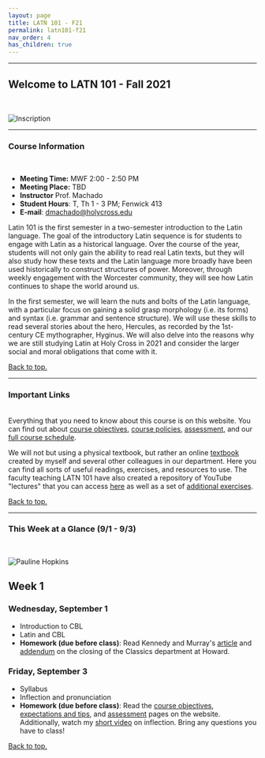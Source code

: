 ```yaml
---
layout: page
title: LATN 101 - F21
permalink: latn101-f21
nav_order: 4
has_children: true
---
```

***

## Welcome to LATN 101 - Fall 2021
&nbsp;

![Inscription](https://www.bgsu.edu/content/dam/BGSU/college-of-arts-and-sciences/rocs/images-c/Latin_Header.jpg)

***
### Course Information
&nbsp;  
- **Meeting Time:** MWF 2:00 - 2:50 PM
- **Meeting Place:** TBD
- **Instructor** Prof. Machado
- **Student Hours**: T, Th 1 - 3 PM; Fenwick 413
- **E-mail**: dmachado@holycross.edu

Latin 101 is the first semester in a two-semester introduction to the Latin language. The goal of the introductory Latin sequence is for students to engage with Latin as a historical language. Over the course of the year, students will not only gain the ability to read real Latin texts, but they will also study how these texts and the Latin language more broadly have been used historically to construct structures of power. Moreover, through weekly engagement with the Worcester community, they will see how Latin continues to shape the world around us.

In the first semester, we will learn the nuts and bolts of the Latin language, with a particular focus on gaining a solid grasp morphology (i.e. its forms) and syntax (i.e. grammar and sentence structure). We will use these skills to read several stories about the hero, Hercules, as recorded by the 1st-century CE mythographer, Hyginus. We will also delve into the reasons why we are still studying Latin at Holy Cross in 2021 and consider the larger social and moral obligations that come with it.

[Back to top.](#top)

***

### Important Links
&nbsp;  
Everything that you need to know about this course is on this website. You can find out about [course objectives](https://dominicmachado.github.io/course-objectives-latn101-f21), [course policies](https://dominicmachado.github.io/schedule-course-policies-latn101-f21), [assessment](https://dominicmachado.github.io/assessment-latn101-f21), and our [full course schedule](https://dominicmachado.github.io/schedule-latn101-f21).

We will not but using a physical textbook, but rather an online [textbook](https://lingualatina.github.io/textbook/) created by myself and several other colleagues in our department. Here you can find all sorts of useful readings, exercises, and resources to use. The faculty teaching LATN 101 have also created a repository of YouTube "lectures" that you can access [here](https://www.youtube.com/channel/UCyA2aidE3BiD3idsxrJr5Hg) as well as a set of [additional exercises](https://observablehq.com/collection/@neelsmith/l3).

[Back to top.](#top)

***

### This Week at a Glance (9/1 - 9/3)
&nbsp;  

![Pauline Hopkins](https://1.bp.blogspot.com/-OKQrCG-NSBM/YLjz_1gQo0I/AAAAAAAAGrc/RlOEaGwj-R4Ir6atLXMZyY2i7AVv_SqBgCPcBGAYYCw/w244-h320/Pauline_Elizabeth_Hopkins_circa_1901.png)

## Week 1

### Wednesday, September 1
- Introduction to CBL
- Latin and CBL
- **Homework (due before class)**: Read Kennedy and Murray's [article](https://theundefeated.com/features/classics-is-a-part-of-black-intellectual-history-howard-needs-to-keep-it/) and [addendum](https://rfkclassics.blogspot.com/2021/06/the-negro-problem-race-and-classics-in.html) on the closing of the Classics department at Howard.


### Friday, September 3
- Syllabus
- Inflection and pronunciation
- **Homework (due before class)**:  Read the [course objectives](https://dominicmachado.github.io/course-objectives-latn101-f21), [expectations and tips](https://dominicmachado.github.io/expectation-and-tips-latn-101-f21), and [assessment](https://dominicmachado.github.io/assessment-latn101-f21) pages on the website. Additionally, watch my [short video](https://www.youtube.com/watch?v=5g1sz9qRNJ0) on inflection. Bring any questions you have to class!

[Back to top.](#top)
